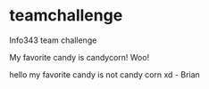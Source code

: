 # teamchallenge
Info343 team challenge


My favorite candy is candycorn! Woo!



hello my favorite candy is not candy corn xd - Brian